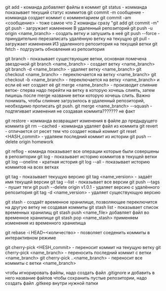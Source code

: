 ﻿git add - команда добавляет файлы в коммит
git status - комманда показывает текущий статус коммитов
git commit -m сообщение - комманда создает коммит с комментарием
git commit -am <сообщение>  -  тоже самое что 2 команды сразу "git add git commit -m"
git push - загружает изменение В удаленный репозиторий
git push -u origin <name_branch> - создать ветку и запушить в неё
git push --force - принудительно перезаписать удалённую ветку на текущую
git pull - загружает изменения ИЗ удаленного репозитория на текущей ветки
git fetch - подгрузить обновления из репозитория

git branch - показывает существующие ветки, основная помечена звездочкой
git branch <name_branch> - создает ветку <name_branch>
git branch -d <name_branch> - удаляет ветку <name_branch>
git checkout <name_branch> - переключается на ветку <name_branch>
git checkout -b <name_branch> - переключается на ветку <name_branch> и если её нет создает её 
git merge <name_branch> - производит слияние веток- сперва надо перейти на ветку в которую хочешь слиять, затем пишешь после merge название ветки которую хочешь слить. Важно понимать, чтобы слияние загрузилось в удаленный репозиторий, необходимо прописать git push.
git merge <name_branch> --squash - подтягивает изменения не создавая коммита??????? не факт

git restore <file> - комманда возвращает изменения в файле до предыдущего коммита
git rm --cached <file> - комманда удаляет файл из коммита
git revert - отличается от ресет тем что создает новый коммит
git reset <HASH_commit> - удаляем последний коммит из истории
git push --delete origin homework


git reflog - команда показывает все операции которые были совершены в репозитории
git log - показывает историю коммитов в текущей ветки
git log --oneline - кратная история
git log --all - показывает историю коммитов на всех ветках

git tag - показывает текущую версию
git tag <name_version> - задаёт имя текущей версии
git tag --list - показывает все версии
git push --tags - пушит теги
git push --delete origin v1.0.1 - удаляет версию с удалённого репозитория
git tag -d <name_version> - удаляет существующую версию

git stash - создаёт временное хранилище, позволяющее переключится на другую ветку не создавая коммиты
git stash list - показывает список временных хранилищ
git stash push <name_file> добавляет файл во временное хранилище
git stash pop <name_stash> применяем изменения из временного хранилища

git rebase -i HEAD~<количество> - позволяет соеденить коммиты в интерактивном режиме

git cherry-pick <HESH_commit> - переносит коммит на текущую ветку
git cherry-pick <name_branch> - переносить последний коммит с ветки <name_branch>
git cherry-pick ..<name_branch> - переносит все коммиты с ветки <name_branch>

чтобы игнорировать файлы, надо создать файл .gitignore и добавить в него название файлов
чтобы сохранить пустые репозитории, надо создать файл .gitkeep внутри нужной папки


